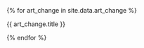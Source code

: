 <div>
	{% for art_change in site.data.art_change %}
		<p>{{ art_change.title }}</p>
	{% endfor %}
</div>
